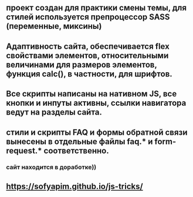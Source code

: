 ## проект создан для практики смены темы,  для стилей используется препроцессор SASS (переменные, миксины)
## Адаптивность сайта, обеспечивается flex свойствами элементов, относительными величинами для размеров элементов, функция calc(),  в частности, для  шрифтов. 
## Все скрипты написаны на нативном JS, все кнопки и инпуты активны, ссылки навигатора ведут на разделы сайта.
## стили и скрипты FAQ и формы обратной связи вынесены в отдельные файлы faq.* и form-request.* соответственно.
### сайт находится в доработке)) 
## https://sofyapim.github.io/js-tricks/